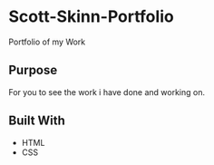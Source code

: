# Scott-Skinn-Portfolio
Portfolio of my Work

## Purpose
For you to see the work i have done and working on.

## Built With
* HTML
* CSS


